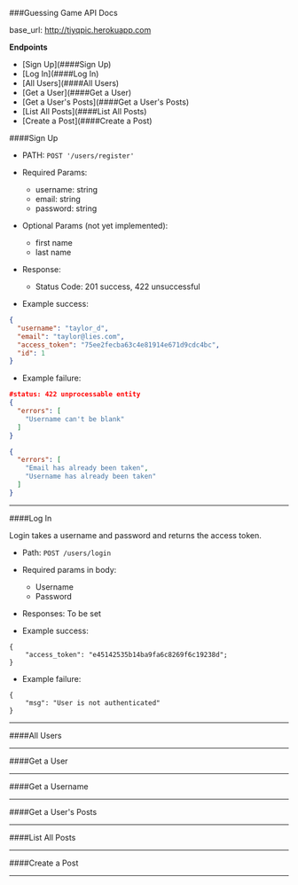 ###Guessing Game API Docs

base_url: http://tiyqpic.herokuapp.com

**Endpoints**

* [Sign Up](####Sign Up)
* [Log In](####Log In)
* [All Users](####All Users)
* [Get a User](####Get a User)
* [Get a User's Posts](####Get a User's Posts)
* [List All Posts](####List All Posts)
* [Create a Post](####Create a Post)

####Sign Up

* PATH: `POST '/users/register'`

* Required Params:
  * username: string
  * email: string
  * password: string

* Optional Params (not yet implemented):
	* first name
	* last name

* Response: 
  * Status Code: 201 success, 422 unsuccessful

* Example success:

```json
{
  "username": "taylor_d",
  "email": "taylor@lies.com",
  "access_token": "75ee2fecba63c4e81914e671d9cdc4bc",
  "id": 1
}
```

* Example failure:

```json
#status: 422 unprocessable entity
{
  "errors": [
    "Username can't be blank"
  ]
}

{
  "errors": [
    "Email has already been taken",
    "Username has already been taken"
  ]
}
```

****

####Log In

Login takes a username and password and returns the access token.

* Path: `POST /users/login`

* Required params in body:
  * Username
  * Password

* Responses: To be set

* Example success:
```
{
	"access_token": "e45142535b14ba9fa6c8269f6c19238d";
}
```

* Example failure:

```
{
	"msg": "User is not authenticated"
}
```
****

####All Users

****

####Get a User

****

####Get a Username

****

####Get a User's Posts

****

####List All Posts

****

####Create a Post

****


